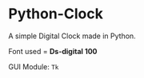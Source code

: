 # Python-Clock
A simple Digital Clock made in Python.

Font used = **Ds-digital 100**

GUI Module: `Tk`
